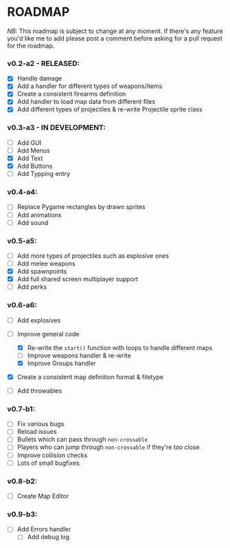 # ROADMAP

*NB:* This roadmap is subject to change at any moment. If there's any feature you'd like me to add please post a comment before asking for a pull request for the roadmap.

### v0.2-a2 - RELEASED:

- [x] Handle damage
- [x] Add a handler for different types of weapons/items 
- [x] Create a consistent firearms definition
- [x] Add handler to load map data from different files
- [x] Add different types of projectiles & re-write Projectile sprite class

### v0.3-a3 - IN DEVELOPMENT:

- [ ] Add GUI
 - [ ] Add Menus
 - [x] Add Text
 - [x] Add Buttons
 - [ ] Add Typping entry

### v0.4-a4:

- [ ] Replace Pygame rectangles by drawn sprites
 - [ ] Add animations
- [ ] Add sound

### v0.5-a5:

- [ ] Add more types of projectiles such as explosive ones
- [ ] Add melee weapons
- [x] Add spawnpoints
- [x] Add full shared screen multiplayer support
- [ ] Add perks

### v0.6-a6:

- [ ] Add explosives
- [ ] Improve general code
  - [x] Re-write the `start()` function with loops to handle different maps
  - [ ] Improve weapons handler & re-write
  - [x] Improve Groups handler 
- [x] Create a consistent map definition format & filetype
- [ ] Add throwables


### v0.7-b1:

- [ ] Fix various bugs
 - [ ] Reload issues
 - [ ] Bullets which can pass through `non-crossable`
 - [ ] Players who can jump through `non-crossable` if they're too close
 - [ ] Improve collision checks
 - [ ] Lots of small bugfixes

### v0.8-b2:

- [ ] Create Map Editor

### v0.9-b3:

- [ ] Add Errors handler
  - [ ] Add debug log